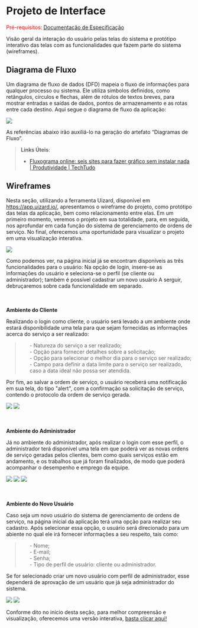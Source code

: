 
# Projeto de Interface

<span style="color:red">Pré-requisitos: <a href="2-Especificação do Projeto.md"> Documentação de Especificação</a></span>

Visão geral da interação do usuário pelas telas do sistema e protótipo interativo das telas com as funcionalidades que fazem parte do sistema (wireframes).

## Diagrama de Fluxo

Um diagrama de fluxo de dados (DFD) mapeia o fluxo de informações para qualquer processo ou sistema. Ele utiliza símbolos definidos, como retângulos, círculos e flechas, além de rótulos de textos breves, para mostrar entradas e saídas de dados, pontos de armazenamento e as rotas entre cada destino.
Aqui segue o diagrama de fluxo da aplicação:

<img src=" img/DiagramaFluxo.png">

As referências abaixo irão auxiliá-lo na geração do artefato “Diagramas de Fluxo”.

> **Links Úteis**:
> - [Fluxograma online: seis sites para fazer gráfico sem instalar nada | Produtividade | TechTudo](https://www.techtudo.com.br/listas/2019/03/fluxograma-online-seis-sites-para-fazer-grafico-sem-instalar-nada.ghtml)

## Wireframes

Nesta seção, utilizando a ferramenta Uizard, disponível em <a href="https://app.uizard.io/">https://app.uizard.io/</a>, apresentamos o wireframe do projeto, como protótipo das telas da aplicação, bem como relacionamento entre elas. Em um primeiro momento, veremos o projeto em sua totalidade, para, em seguida, nos aprofundar em cada função do sistema de gerenciamento de ordens de serviço. No final, oferecemos uma oportunidade para visualizar o projeto em uma visualização interativa.


<img src="img/wireframecompleto.png">

Como podemos ver, na página inicial já se encontram disponíveis as três funcionalidades para o usuário: Na opção de login, insere-se as informações do usuário e seleciona-se o perfil (se cliente ou administrador); também é possível cadastrar um novo usuário A serguir, debruçaremos sobre cada funcionalidade em separado.

<br><br>
<strong>Ambiente do Cliente</strong>

Realizando o login como cliente, o usuário será levado a um ambiente onde estará disponibilidade uma tela para que sejam fornecidas as informações acerca do serviço a ser realizado: 
> <ul>
> <il>- Natureza do serviço a ser realizado;</il><br>
> <il>- Opção para fornecer detalhes sobre a solicitação;</il><br>
> <il>- Opção para selecionar o melhor dia para o serviço ser realizado;</il><br>
> <il>- Campo para definir a data limite para o serviço ser realizado, caso a data ideal não possa ser atendida.</il><br>
> </ul>
Por fim, ao salvar a ordem de serviço, o usuário receberá uma notificação em sua tela, do tipo "alert", com a confirmação sa solicitação de serviço, contendo o protocolo da ordem de serviço gerada.

<img src="img/trilhacliente.png">
<img src="img/criaros.jpeg">

<br><br>
<strong>Ambiente do Administrador</strong>


Já no ambiente do administrador, após realizar o login com esse perfil, o administrador terá disponível uma tela em que poderá ver as novas ordens de serviço geradas pelos clientes, bem como quais serviços estão em andamento, e os trabalhos que já foram finalizados, de modo que poderá acompanhar o desempenho e emprego da equipe.

<img src="img/trilhaadm.png">
<img src="img/telaadm.jpg">
<img src="img/gestaousuario.jpg">

<br><br>
<strong>Ambiente do Novo Usuário</strong>

Caso seja um novo usuário do sistema de gerenciamento de ordens de serviço, na página inicial da aplicação terá uma opção para realizar seu cadastro. Após selecionar essa opção, o usuário será direcionado para um abiente no qual ele irá fornecer informações a seu respeito, tais como:

> <ul>
> <il>- Nome;</il><br>
> <il>- E-mail;</il><br>
> <il>- Senha;</il><br>
> <il>- Tipo de perfil de usuário: cliente ou administrador.</il><br>
> </ul>

Se for selecionado criar um novo usuário com perfil de administrador, esse dependerá de aprovação de um usuário que já seja administrador do sistema.

<img src="img/trilhanovousuario.png">
<img src="img/cadastro.jpeg">

Conforme dito no inicio desta seção, para melhor compreensão e visualização, oferecemos uma versão interativa, <a href="https://app.uizard.io/prototypes/5E0qxLaRqAIPjGmQ4gyJ/player">basta clicar aqui!</a>

